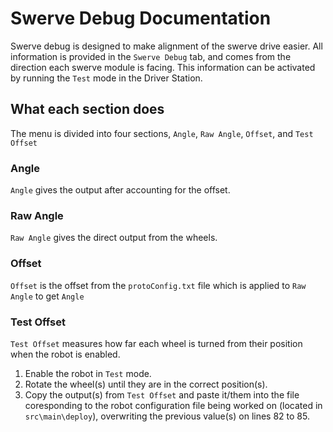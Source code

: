 # Swerve Debug Documentation

Swerve debug is designed to make alignment of the swerve drive easier. All information is provided in the `Swerve Debug` tab, and comes from the direction each swerve module is facing. This information can be activated by running the `Test` mode in the Driver Station.

## What each section does

The menu is divided into four sections, `Angle`, `Raw Angle`, `Offset`, and `Test Offset`

### Angle

`Angle` gives the output after accounting for the offset.

### Raw Angle

`Raw Angle` gives the direct output from the wheels.

### Offset

`Offset` is the offset from the `protoConfig.txt` file which is applied to `Raw Angle` to get `Angle`

### Test Offset

`Test Offset` measures how far each wheel is turned from their position when the robot is enabled.

1. Enable the robot in `Test` mode.
2. Rotate the wheel(s) until they are in the correct position(s).
3. Copy the output(s) from `Test Offset` and paste it/them into the file coresponding to the robot configuration file being worked on (located in `src\main\deploy`), overwriting the previous value(s) on lines 82 to 85.
